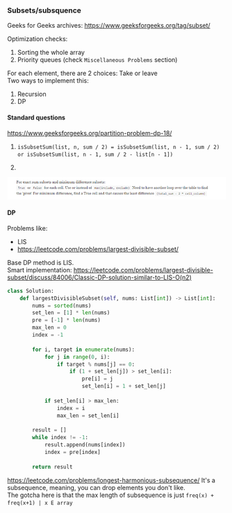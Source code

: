 ### Subsets/subsquence

Geeks for Geeks archives: https://www.geeksforgeeks.org/tag/subset/ <br />

Optimization checks:
1. Sorting the whole array
2. Priority queues (check `Miscellaneous Problems` section)

For each element, there are 2 choices: Take or leave <br />
Two ways to implement this: <br />
1. Recursion
2. DP

#### Standard questions
https://www.geeksforgeeks.org/partition-problem-dp-18/
1. `isSubsetSum(list, n, sum / 2) = isSubsetSum(list, n - 1, sum / 2) or isSubsetSum(list, n - 1, sum / 2 - list[n - 1])`

2.  <br /> 
![partition-problem-dp](../../static/dp1.png)

#### DP 
Problems like: <br />
* LIS
* https://leetcode.com/problems/largest-divisible-subset/

Base DP method is LIS. <br /> 
Smart implementation: https://leetcode.com/problems/largest-divisible-subset/discuss/84006/Classic-DP-solution-similar-to-LIS-O(n2)

```py
class Solution:
    def largestDivisibleSubset(self, nums: List[int]) -> List[int]:
        nums = sorted(nums)
        set_len = [1] * len(nums)
        pre = [-1] * len(nums)
        max_len = 0
        index = -1
        
        for i, target in enumerate(nums):
            for j in range(0, i):
                if target % nums[j] == 0:
                    if (1 + set_len[j]) > set_len[i]:
                        pre[i] = j
                        set_len[i] = 1 + set_len[j]
            
            if set_len[i] > max_len:
                index = i
                max_len = set_len[i]
        
        result = []
        while index != -1:
            result.append(nums[index])
            index = pre[index]
            
        return result
```
https://leetcode.com/problems/longest-harmonious-subsequence/
It's a subsequence, meaning, you can drop elements you don't like. <br />
The gotcha here is that the max length of subsequence is just `freq(x) + freq(x+1) | x E array`
```py

```